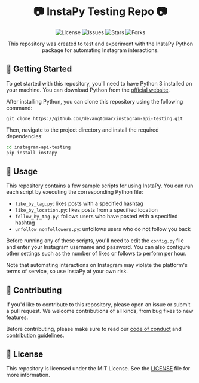 <h1 align="center">
  📷 InstaPy Testing Repo 📷
</h1>

<p align="center">
  <img src="https://img.shields.io/github/license/devangtomar/instagram-api-testing" alt="License">
  <img src="https://img.shields.io/github/issues/devangtomar/instagram-api-testing" alt="Issues">
  <img src="https://img.shields.io/github/stars/devangtomar/instagram-api-testing" alt="Stars">
  <img src="https://img.shields.io/github/forks/devangtomar/instagram-api-testing" alt="Forks">
</p>

<p align="center">
  This repository was created to test and experiment with the InstaPy Python package for automating Instagram interactions.
</p>

## 🚀 Getting Started

To get started with this repository, you'll need to have Python 3 installed on your machine. You can download Python from the [official website](https://www.python.org/downloads/).

After installing Python, you can clone this repository using the following command:

```
git clone https://github.com/devangtomar/instagram-api-testing.git
```

Then, navigate to the project directory and install the required dependencies:


```bash
cd instagram-api-testing
pip install instapy
```

## 📄 Usage

This repository contains a few sample scripts for using InstaPy. You can run each script by executing the corresponding Python file:

- `like_by_tag.py`: likes posts with a specified hashtag
- `like_by_location.py`: likes posts from a specified location
- `follow_by_tag.py`: follows users who have posted with a specified hashtag
- `unfollow_nonfollowers.py`: unfollows users who do not follow you back

Before running any of these scripts, you'll need to edit the `config.py` file and enter your Instagram username and password. You can also configure other settings such as the number of likes or follows to perform per hour.

Note that automating interactions on Instagram may violate the platform's terms of service, so use InstaPy at your own risk.

## 📝 Contributing

If you'd like to contribute to this repository, please open an issue or submit a pull request. We welcome contributions of all kinds, from bug fixes to new features.

Before contributing, please make sure to read our [code of conduct](CODE_OF_CONDUCT.md) and [contribution guidelines](CONTRIBUTING.md).

## 📖 License

This repository is licensed under the MIT License. See the [LICENSE](LICENSE) file for more information.
